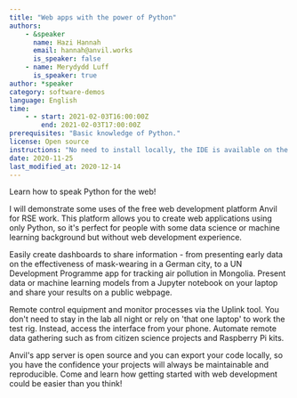 ```yaml
---
title: "Web apps with the power of Python"
authors:
    - &speaker
      name: Hazi Hannah
      email: hannah@anvil.works
      is_speaker: false
    - name: Merydydd Luff
      is_speaker: true
author: *speaker
category: software-demos
language: English
time:
    - - start: 2021-02-03T16:00:00Z
        end: 2021-02-03T17:00:00Z
prerequisites: "Basic knowledge of Python."
license: Open source
instructions: "No need to install locally, the IDE is available on the web at <a href='https://anvil.works' class='truncated'>https://anvil.works</a> (those following along should create a free account)."
date: 2020-11-25
last_modified_at: 2020-12-14
---
```

Learn how to speak Python for the web!

I will demonstrate some uses of the free web development platform Anvil for RSE work. This platform allows you to create web applications using only Python, so it's perfect for people with some data science or machine learning background but without web development experience.

Easily create dashboards to share information - from presenting early data on the effectiveness of mask-wearing in a German city, to a UN Development Programme app for tracking air pollution in Mongolia. Present data or machine learning models from a Jupyter notebook on your laptop and share your results on a public webpage.

Remote control equipment and monitor processes via the Uplink tool. You don't need to stay in the lab all night or rely on 'that one laptop' to work the test rig. Instead, access the interface from your phone. Automate remote data gathering such as from citizen science projects and Raspberry Pi kits.

Anvil's app server is open source and you can export your code locally, so you have the confidence your projects will always be maintainable and reproducible. Come and learn how getting started with web development could be easier than you think!
